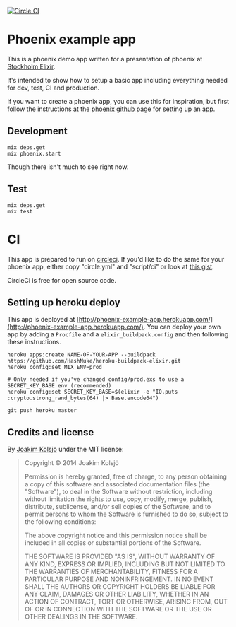 [![Circle CI](https://circleci.com/gh/joakimk/phoenix_example_app.png?style=badge)](https://circleci.com/gh/joakimk/phoenix_example_app)

# Phoenix example app

This is a phoenix demo app written for a presentation of phoenix at [Stockholm Elixir](http://www.meetup.com/stockholm-elixir/).

It's intended to show how to setup a basic app including everything needed for dev, test, CI and production.

If you want to create a phoenix app, you can use this for inspiration, but first follow the instructions at the [phoenix github page](https://github.com/phoenixframework/phoenix) for setting up an app.

## Development

    mix deps.get
    mix phoenix.start

Though there isn't much to see right now.

## Test

    mix deps.get
    mix test

# CI

This app is prepared to run on [circleci](https://circleci.com). If you'd like to do the same for your phoenix app, either copy "circle.yml" and "script/ci" or look at [this gist](https://gist.github.com/joakimk/48ed80f1a7adb5f5ea27).

CircleCi is free for open source code.

## Setting up heroku deploy

This app is deployed at [http://phoenix-example-app.herokuapp.com/](http://phoenix-example-app.herokuapp.com/). You can deploy your own app by adding a `Procfile` and a `elixir_buildpack.config` and then following these instructions.

    heroku apps:create NAME-OF-YOUR-APP --buildpack https://github.com/HashNuke/heroku-buildpack-elixir.git
    heroku config:set MIX_ENV=prod

    # Only needed if you've changed config/prod.exs to use a SECRET_KEY_BASE env (recommended)
    heroku config:set SECRET_KEY_BASE=$(elixir -e "IO.puts :crypto.strong_rand_bytes(64) |> Base.encode64")

    git push heroku master

## Credits and license

By [Joakim Kolsjö](https://github.com/joakimk) under the MIT license:

>  Copyright © 2014 Joakim Kolsjö
>
>  Permission is hereby granted, free of charge, to any person obtaining a copy
>  of this software and associated documentation files (the "Software"), to deal
>  in the Software without restriction, including without limitation the rights
>  to use, copy, modify, merge, publish, distribute, sublicense, and/or sell
>  copies of the Software, and to permit persons to whom the Software is
>  furnished to do so, subject to the following conditions:
>
>  The above copyright notice and this permission notice shall be included in
>  all copies or substantial portions of the Software.
>
>  THE SOFTWARE IS PROVIDED "AS IS", WITHOUT WARRANTY OF ANY KIND, EXPRESS OR
>  IMPLIED, INCLUDING BUT NOT LIMITED TO THE WARRANTIES OF MERCHANTABILITY,
>  FITNESS FOR A PARTICULAR PURPOSE AND NONINFRINGEMENT. IN NO EVENT SHALL THE
>  AUTHORS OR COPYRIGHT HOLDERS BE LIABLE FOR ANY CLAIM, DAMAGES OR OTHER
>  LIABILITY, WHETHER IN AN ACTION OF CONTRACT, TORT OR OTHERWISE, ARISING FROM,
>  OUT OF OR IN CONNECTION WITH THE SOFTWARE OR THE USE OR OTHER DEALINGS IN
>  THE SOFTWARE.

